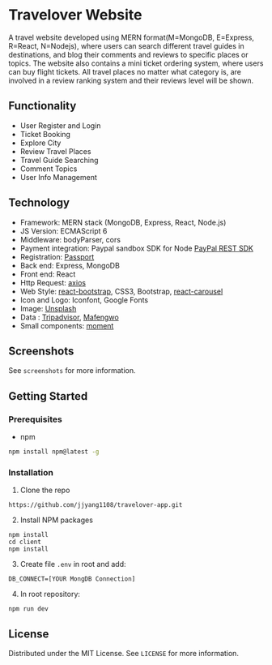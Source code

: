 # Travelover Website

A travel website developed using MERN format(M=MongoDB, E=Express, R=React, N=Nodejs), where users can search different travel guides in destinations, and blog their comments and reviews to specific places or topics. The website also contains a mini ticket ordering system, where users can buy flight tickets. All travel places no matter what category is, are involved in a review ranking system and their reviews level will be shown.

## Functionality

- User Register and Login
- Ticket Booking
- Explore City
- Review Travel Places
- Travel Guide Searching
- Comment Topics
- User Info Management

## Technology

- Framework: MERN stack (MongoDB, Express, React, Node.js)
- JS Version: ECMAScript 6
- Middleware: bodyParser, cors
- Payment integration: Paypal sandbox SDK for Node [PayPal REST SDK](https://developer.paypal.com/docs/api/rest-sdks/#)
- Registration: [Passport](https://www.npmjs.com/package/passport)
- Back end: Express, MongoDB
- Front end: React
- Http Request: [axios](https://github.com/axios/axios)
- Web Style: [react-bootstrap](https://github.com/react-bootstrap/react-bootstrap), CSS3, Bootstrap, [react-carousel](https://github.com/brainhubeu/react-carousel)
- Icon and Logo: Iconfont, Google Fonts
- Image: [Unsplash](https://unsplash.com/)
- Data : [Tripadvisor](https://www.tripadvisor.com/), [Mafengwo](http://www.mafengwo.cn/)
- Small components: [moment](https://gist.github.com/timrwood/e72f2eef320ed9e37c51#backwards-incompatible-changes)

## Screenshots

See `screenshots` for more information.

## Getting Started

### Prerequisites

- npm

```sh
npm install npm@latest -g
```

### Installation

1. Clone the repo

```
https://github.com/jjyang1108/travelover-app.git
```

2. Install NPM packages

```
npm install
cd client
npm install
```

3. Create file `.env` in root and add:

```
DB_CONNECT=[YOUR MongDB Connection]
```

4. In root repository:

```
npm run dev
```

## License

Distributed under the MIT License. See `LICENSE` for more information.
